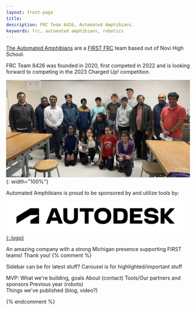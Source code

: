 ```yaml
---
layout: front-page
title: 
description: FRC Team 8426, Automated Amphibians.
keywords: frc, automated amphibians, robotics
---
```


<style>
    li.nav-item {
        margin-left: 2.5em;
    }

    .content {
        margin-top: 2em;
        font-size: 110%;
    }

    .carousel-control-next,
    .carousel-control-prev {
        width: initial;
        background: #888;

    }

    .carousel-item {
        padding: 2em;
    }
</style>

[The Automated Amphibians](about) are a [FIRST FRC](https://www.firstinspires.org/robotics/frc) team based out of Novi High School. 

FRC Team 8426 was founded in 2020, first competed in 2022 and is looking forward to competing in the 2023 Charged Up! competition.

![team picture](assets/team-pic.jpg){: width="100%"}

Automated Amphibians is proud to be sponsored by and utilize tools by:

[
![autodesk](assets/autodesk-logo.png){:.logo}
](https://www.autodesk.com/education/competitions/first)


An amazing company with a strong Michigan presence supporting FIRST teams! Thank you!
{% comment %} 

Sidebar can be for latest stuff?
Carousel is for highlighted/important stuff

MVP:
    What we're building, goals
    About (contact)
    Tools/Our partners and sponsors
    Previous year (robots)       
    Things we've published (blog, video?) 

{% endcomment %} 

